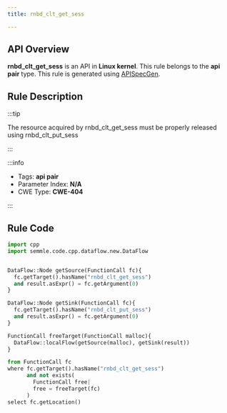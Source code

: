 ```yaml
---
title: rnbd_clt_get_sess

---
```



## API Overview
**rnbd_clt_get_sess** is an API in **Linux kernel**. This rule belongs to the **api pair** type. This rule is generated using [APISpecGen](../../tools/APISpecGen).
## Rule Description

:::tip

The resource acquired by rnbd_clt_get_sess must be properly released using rnbd_clt_put_sess

:::

:::info

- Tags: **api pair**
- Parameter Index: **N/A**
- CWE Type: **CWE-404**

:::

## Rule Code
```python
import cpp
import semmle.code.cpp.dataflow.new.DataFlow


DataFlow::Node getSource(FunctionCall fc){
  fc.getTarget().hasName("rnbd_clt_get_sess")
  and result.asExpr() = fc.getArgument(0)
}

DataFlow::Node getSink(FunctionCall fc){
  fc.getTarget().hasName("rnbd_clt_put_sess")
  and result.asExpr() = fc.getArgument(0)
}

FunctionCall freeTarget(FunctionCall malloc){
  DataFlow::localFlow(getSource(malloc), getSink(result))
}

from FunctionCall fc
where fc.getTarget().hasName("rnbd_clt_get_sess")
      and not exists(
        FunctionCall free| 
        free = freeTarget(fc)
      )
select fc.getLocation()

    
```